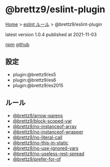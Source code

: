 # @brettz9/eslint-plugin

[Home](../index.md) >
[eslint ルール](./index.md) >
@brettz9/eslint-plugin

latest version 1.0.4 published at 2021-11-03

[npm](https://www.npmjs.com/package/@brettz9/eslint-plugin)
[github](https://github.com/brettz9/eslint-plugin)

## 設定

- plugin:@brettz9/es5
- plugin:@brettz9/es6
- plugin:@brettz9/es2015

## ルール

- [@brettz9/arrow-parens](./@brettz9/arrow-parens.md)
- [@brettz9/block-scoped-var](./@brettz9/block-scoped-var.md)
- [@brettz9/no-instanceof-array](./@brettz9/no-instanceof-array.md)
- [@brettz9/no-instanceof-wrapper](./@brettz9/no-instanceof-wrapper.md)
- [@brettz9/no-literal-call](./@brettz9/no-literal-call.md)
- [@brettz9/no-this-in-static](./@brettz9/no-this-in-static.md)
- [@brettz9/no-use-ignored-vars](./@brettz9/no-use-ignored-vars.md)
- [@brettz9/no-useless-rest-spread](./@brettz9/no-useless-rest-spread.md)
- [@brettz9/prefer-for-of](./@brettz9/prefer-for-of.md)
